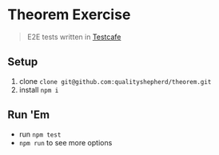 # Theorem Exercise
> E2E tests written in [Testcafe](https://github.com/DevExpress/testcafe)

## Setup
1. clone `clone git@github.com:qualityshepherd/theorem.git`
2. install `npm i`

## Run 'Em
* run `npm test`
* `npm run` to see more options


